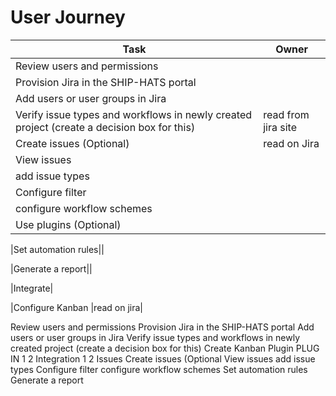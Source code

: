 # User Journey



|Task|Owner|
|---|---|
|Review users and permissions||
|Provision Jira in the SHIP-HATS portal||
|Add users or user groups in Jira||
|Verify issue types and workflows in newly created project (create a decision box for this)|read from jira site|
|Create issues (Optional)|read on Jira|
|View issues|
|add issue types|
|Configure filter||
|configure workflow schemes||
|Use plugins (Optional)||

|Set automation rules||

|Generate a report||

|Integrate|

|Configure Kanban |read on jira|


Review users and permissions
Provision Jira in the SHIP-HATS portal
Add users or user groups in Jira
Verify issue types and workflows in newly created project (create a decision box for this)
	Create Kanban
	Plugin
		PLUG IN 1
		2
	Integration
		1
		2
	Issues
		Create issues (Optional
		View issues
		add issue types
	Configure filter
	configure workflow schemes
	Set automation rules
Generate a report
